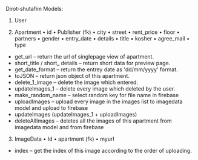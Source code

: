 Dirot-shutafim
Models:
1.	User

2.	Apartment
•	id
•	Publisher (fk)
•	city 
•	street
•	rent_price
•	floor
•	partners
•	gender
•	entry_date
•	details
•	title 
•	kosher
•	agree_mail
•	type

-	get_url – return the url of singlepage view of apartment.
-	short_title / short_ details – return short data for preview page.
-	get_date_format – return the entrey date as 'dd/mm/yyyy' format.
-	toJSON – return json object of this apartment.
-	delete_1_image – delete the image which entered.
-	updateImages_1 – delete every image which deleted by the user.
-	make_random_name – select random key for file name in firebase
-	uploadImages – upload every image in the images list to imagedata model and upload to firebase
-	updateImages (updateImages_1 + uploadImages)
-	deleteAllImages – deletes all the images of this apartment from imagedata model and from firebase
  
3.	ImageData
•	Id
•	apartment (fk)
•	myurl

-	index – get the index of this image according to the order of uploading. 
